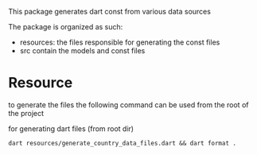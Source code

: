 

This package generates dart const from various data sources

The package is organized as such:

 - resources: the files responsible for generating the const files
 - src contain the models and const files

# Resource

to generate the files the following command can be used from the root of the project

for generating dart files (from root dir)

`dart resources/generate_country_data_files.dart && dart format .`

